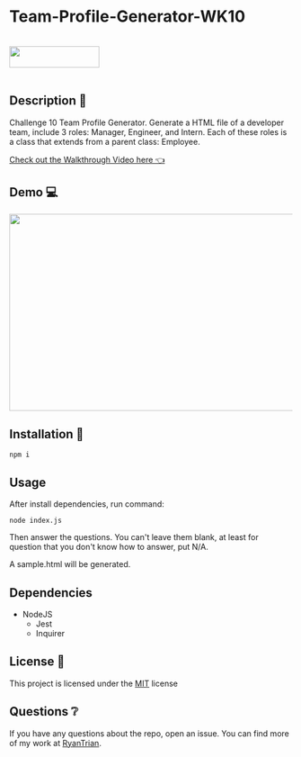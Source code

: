 # Team-Profile-Generator-WK10

<br>
<img width=160, height=38 src="https://img.shields.io/badge/license-MIT-important">
<br>
<br>

## Description 📃

Challenge 10 Team Profile Generator. Generate a HTML file of a developer team, include 3 roles: Manager, Engineer, and Intern. Each of these roles is a class that extends from a parent class: Employee. 

[Check out the Walkthrough Video here 👈](https://drive.google.com/file/d/1uSJFY6RzKlRNoShnSw6IPIGs-Fbuq9on/view?usp=sharing)

## Demo 💻

<img width=650, height=350 src="https://drive.google.com/file/d/1MmStUfNjO3EJDM433E-IBiCnDvaZh9Il/view?usp=sharing">

## Installation 🔧

```
npm i
```

## Usage 

After install dependencies, run command:
```
node index.js
```
Then answer the questions. You can't leave them blank, at least for question that you don't know how to answer, put N/A.

A sample.html will be generated.

## Dependencies

* NodeJS
  * Jest
  * Inquirer

## License 🔑

This project is licensed under the [MIT](LICENSE) license

## Questions ❔

If you have any questions about the repo, open an issue. 
You can find more of my work at [RyanTrian](https://github.com/RyanTrian).
